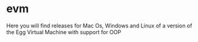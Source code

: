 # evm

Here you will find releases for Mac Os, Windows and Linux of a version of the Egg Virtual Machine with support for OOP
